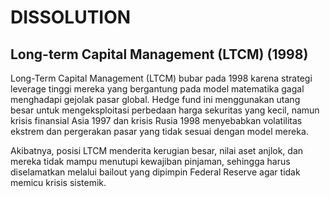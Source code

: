 # DISSOLUTION

## Long-term Capital Management (LTCM) (1998)

Long-Term Capital Management (LTCM) bubar pada 1998 karena strategi leverage tinggi mereka yang bergantung pada model matematika gagal menghadapi gejolak pasar global. Hedge fund ini menggunakan utang besar untuk mengeksploitasi perbedaan harga sekuritas yang kecil, namun krisis finansial Asia 1997 dan krisis Rusia 1998 menyebabkan volatilitas ekstrem dan pergerakan pasar yang tidak sesuai dengan model mereka.

Akibatnya, posisi LTCM menderita kerugian besar, nilai aset anjlok, dan mereka tidak mampu menutupi kewajiban pinjaman, sehingga harus diselamatkan melalui bailout yang dipimpin Federal Reserve agar tidak memicu krisis sistemik.